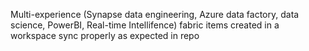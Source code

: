 Multi-experience (Synapse data engineering, Azure data factory, data science, PowerBI, Real-time Intellifence) fabric items created in a workspace sync properly as expected in repo
